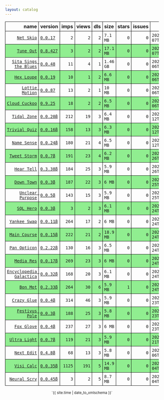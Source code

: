 ```yaml
---
layout: catalog
---
```


<style>
table {
    border-collapse: collapse;
}

td, th {
    border: 1px solid black;
    white-space: nowrap;
}

th, td {
    padding: 5px;
}

tr:nth-child(even) {
    background-color: Lightgreen;
}
</style>

| name | version | imps | views | dls | size | stars | issues | date | category |
| ---: | :------ | ---: | ----: | --: | :--- | -----:| -----: | ---- | :------- |
| [`Net Skip`](https://Net-Skip.github.io/App/) | [``0.0.17``](https://github.com/Net-Skip/App/releases/0.0.17) | `2` | `2` | `2` | `7.1 MB` | `0` | `0` | `2022-04-07T20:15:02Z` | [`productivity`](https://github.com/topics/appfair-productivity)  |
| [`Tune Out`](https://Tune-Out.github.io/App/) | [``0.8.427``](https://github.com/Tune-Out/App/releases/0.8.427) | `3` | `2` | `2` | `17.1 MB` | `0` | `0` | `2022-04-07T17:33:56Z` | [`music`](https://github.com/topics/appfair-music)  |
| [`Sita Sings the Blues`](https://Sita-Sings-the-Blues.github.io/App/) | [``0.0.48``](https://github.com/Sita-Sings-the-Blues/App/releases/0.0.48) | `11` | `4` | `1` | `1.46 GB` | `0` | `0` | `2022-04-06T18:24:28Z` | [`video`](https://github.com/topics/appfair-video)  |
| [`Hex Loupe`](https://Hex-Loupe.github.io/App/) | [``0.0.19``](https://github.com/Hex-Loupe/App/releases/0.0.19) | `10` | `1` | `2` | `6.6 MB` | `0` | `0` | `2022-04-06T16:11:00Z` | [`developer-tools`](https://github.com/topics/appfair-developer-tools)  |
| [`Lottie Motion`](https://Lottie-Motion.github.io/App/) | [``0.0.87``](https://github.com/Lottie-Motion/App/releases/0.0.87) | `13` | `2` | `1` | `10 MB` | `0` | `0` | `2022-04-06T15:01:42Z` | [`developer-tools`](https://github.com/topics/appfair-developer-tools)  |
| [`Cloud Cuckoo`](https://Cloud-Cuckoo.github.io/App/) | [``0.9.25``](https://github.com/Cloud-Cuckoo/App/releases/0.9.25) | `18` | `2` | `2` | `6.5 MB` | `0` | `0` | `2022-04-06T14:16:42Z` | [`games`](https://github.com/topics/appfair-games)  |
| [`Tidal Zone`](https://Tidal-Zone.github.io/App/) | [``0.0.20β``](https://github.com/Tidal-Zone/App/releases/0.0.20) | `212` | `19` | `3` | `6.4 MB` | `0` | `0` | `2022-02-12T16:07:15Z` | [`weather`](https://github.com/topics/appfair-weather)  |
| [`Trivial Quiz`](https://Trivial-Quiz.github.io/App/) | [``0.0.16β``](https://github.com/Trivial-Quiz/App/releases/0.0.16) | `158` | `13` | `3` | `6.3 MB` | `0` | `0` | `2022-02-12T16:07:11Z` | [`games`](https://github.com/topics/appfair-games)  |
| [`Name Sense`](https://Name-Sense.github.io/App/) | [``0.0.24β``](https://github.com/Name-Sense/App/releases/0.0.24) | `180` | `21` | `4` | `6.5 MB` | `0` | `0` | `2022-02-12T14:56:58Z` | [`education`](https://github.com/topics/appfair-education)  |
| [`Tweet Storm`](https://Tweet-Storm.github.io/App/) | [``0.0.7β``](https://github.com/Tweet-Storm/App/releases/0.0.7) | `191` | `23` | `4` | `6.2 MB` | `0` | `0` | `2022-01-26T22:14:00Z` | [`social-networking`](https://github.com/topics/appfair-social-networking)  |
| [`Hear Tell`](https://Hear-Tell.github.io/App/) | [``0.3.38β``](https://github.com/Hear-Tell/App/releases/0.3.38) | `184` | `25` | `3` | `5.9 MB` | `0` | `0` | `2022-01-26T22:12:32Z` | [`healthcare-fitness`](https://github.com/topics/appfair-healthcare-fitness)  |
| [`Down Town`](https://Down-Town.github.io/App/) | [``0.0.3β``](https://github.com/Down-Town/App/releases/0.0.3) | `187` | `22` | `3` | `6 MB` | `0` | `0` | `2022-01-25T00:49:11Z` | [`travel`](https://github.com/topics/appfair-travel)  |
| [`Unclear Purpose`](https://Unclear-Purpose.github.io/App/) | [``0.0.5β``](https://github.com/Unclear-Purpose/App/releases/0.0.5) | `143` | `15` | `3` | `5.9 MB` | `0` | `0` | `2022-01-25T00:48:27Z` | [`finance`](https://github.com/topics/appfair-finance)  |
| [`SQL Hero`](https://SQL-Hero.github.io/App/) | [``0.0.3β``](https://github.com/SQL-Hero/App/releases/0.0.3) | `3` | `2` | `3` | `6.1 MB` | `0` | `0` | `2022-01-24T16:11:25Z` | [`developer-tools`](https://github.com/topics/appfair-developer-tools)  |
| [`Yankee Swap`](https://Yankee-Swap.github.io/App/) | [``0.0.11β``](https://github.com/Yankee-Swap/App/releases/0.0.11) | `264` | `17` | `2` | `6 MB` | `0` | `0` | `2022-01-24T14:24:10Z` | [`social-networking`](https://github.com/topics/appfair-social-networking)  |
| [`Main Course`](https://Main-Course.github.io/App/) | [``0.0.15β``](https://github.com/Main-Course/App/releases/0.0.15) | `222` | `21` | `2` | `18.9 MB` | `0` | `0` | `2022-01-24T14:09:10Z` | [`education`](https://github.com/topics/appfair-education)  |
| [`Pan Opticon`](https://Pan-Opticon.github.io/App/) | [``0.2.22β``](https://github.com/Pan-Opticon/App/releases/0.2.22) | `130` | `16` | `3` | `6.5 MB` | `0` | `0` | `2022-01-24T11:51:13Z` | [`sports`](https://github.com/topics/appfair-sports)  |
| [`Media Res`](https://Media-Res.github.io/App/) | [``0.0.17β``](https://github.com/Media-Res/App/releases/0.0.17) | `269` | `23` | `3` | `6 MB` | `0` | `0` | `2022-01-24T04:09:17Z` | [`lifestyle`](https://github.com/topics/appfair-lifestyle)  |
| [`Encyclopedia Galactica`](https://Encyclopedia-Galactica.github.io/App/) | [``0.0.32β``](https://github.com/Encyclopedia-Galactica/App/releases/0.0.32) | `168` | `20` | `3` | `6.1 MB` | `0` | `0` | `2022-01-24T02:35:43Z` | [`reference`](https://github.com/topics/appfair-reference)  |
| [`Bon Mot`](https://Bon-Mot.github.io/App/) | [``0.2.33β``](https://github.com/Bon-Mot/App/releases/0.2.33) | `264` | `30` | `6` | `5.9 MB` | `1` | `0` | `2022-01-24T01:55:01Z` | [`reference`](https://github.com/topics/appfair-reference)  |
| [`Crazy Glue`](https://Crazy-Glue.github.io/App/) | [``0.0.4β``](https://github.com/Crazy-Glue/App/releases/0.0.4) | `314` | `46` | `3` | `5.9 MB` | `0` | `0` | `2022-01-23T23:13:56Z` | [`graphics-design`](https://github.com/topics/appfair-graphics-design)  |
| [`Festivus Pole`](https://Festivus-Pole.github.io/App/) | [``0.0.3β``](https://github.com/Festivus-Pole/App/releases/0.0.3) | `188` | `25` | `3` | `5.8 MB` | `0` | `0` | `2022-01-23T23:13:54Z` | [`entertainment`](https://github.com/topics/appfair-entertainment)  |
| [`Fox Glove`](https://Fox-Glove.github.io/App/) | [``0.0.4β``](https://github.com/Fox-Glove/App/releases/0.0.4) | `237` | `27` | `3` | `6 MB` | `0` | `0` | `2022-01-23T23:13:52Z` | [`utilities`](https://github.com/topics/appfair-utilities)  |
| [`Ultra Light`](https://Ultra-Light.github.io/App/) | [``0.0.7β``](https://github.com/Ultra-Light/App/releases/0.0.7) | `119` | `21` | `3` | `5.9 MB` | `0` | `0` | `2022-01-21T14:04:24Z` | [`news`](https://github.com/topics/appfair-news)  |
| [`Next Edit`](https://Next-Edit.github.io/App/) | [``0.4.8β``](https://github.com/Next-Edit/App/releases/0.4.8) | `68` | `13` | `3` | `5.8 MB` | `0` | `0` | `2021-12-06T03:02:59Z` | [`productivity`](https://github.com/topics/appfair-productivity)  |
| [`Visi Calc`](https://Visi-Calc.github.io/App/) | [``0.0.35β``](https://github.com/Visi-Calc/App/releases/0.0.35) | `1125` | `191` | `5` | `14.9 MB` | `0` | `0` | `2021-12-04T14:58:06Z` | [`business`](https://github.com/topics/appfair-business)  |
| [`Neural Scry`](https://Neural-Scry.github.io/App/) | [``0.0.45β``](https://github.com/Neural-Scry/App/releases/0.0.45) | `3` | `2` | `5` | `8.7 MB` | `0` | `0` | `2021-12-04T02:37:55Z` | [`medical`](https://github.com/topics/appfair-medical)  |

<center><small>`{{ site.time | date_to_xmlschema }}`</small></center>
